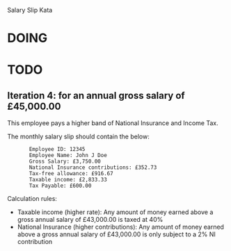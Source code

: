 Salary Slip Kata

# DOING

# TODO

## Iteration 4: for an annual gross salary of £45,000.00

This employee pays a higher band of National Insurance and Income Tax.

  <p>The monthly salary slip should contain the below:</p>

           Employee ID: 12345
           Employee Name: John J Doe
           Gross Salary: £3,750.00
           National Insurance contributions: £352.73
           Tax-free allowance: £916.67
           Taxable income: £2,833.33
           Tax Payable: £600.00

Calculation rules:

- Taxable income (higher rate): Any amount of money earned above a gross annual salary of £43,000.00 is taxed at 40%
- National Insurance (higher contributions): Any amount of money earned above a gross annual salary of £43,000.00 is only subject to a 2% NI contribution
